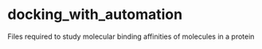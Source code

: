 # docking_with_automation
Files required to study molecular binding affinities of molecules in a protein
